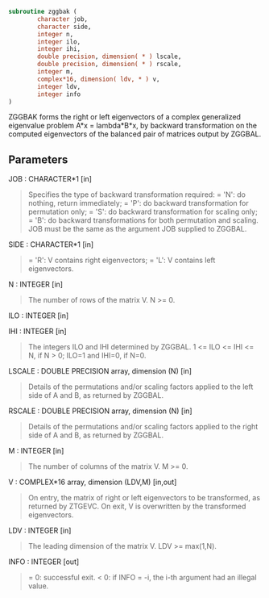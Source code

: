 ```fortran
subroutine zggbak (
        character job,
        character side,
        integer n,
        integer ilo,
        integer ihi,
        double precision, dimension( * ) lscale,
        double precision, dimension( * ) rscale,
        integer m,
        complex*16, dimension( ldv, * ) v,
        integer ldv,
        integer info
)
```

ZGGBAK forms the right or left eigenvectors of a complex generalized
eigenvalue problem A\*x = lambda\*B\*x, by backward transformation on
the computed eigenvectors of the balanced pair of matrices output by
ZGGBAL.

## Parameters
JOB : CHARACTER\*1 [in]
> Specifies the type of backward transformation required:
> = 'N':  do nothing, return immediately;
> = 'P':  do backward transformation for permutation only;
> = 'S':  do backward transformation for scaling only;
> = 'B':  do backward transformations for both permutation and
> scaling.
> JOB must be the same as the argument JOB supplied to ZGGBAL.

SIDE : CHARACTER\*1 [in]
> = 'R':  V contains right eigenvectors;
> = 'L':  V contains left eigenvectors.

N : INTEGER [in]
> The number of rows of the matrix V.  N >= 0.

ILO : INTEGER [in]

IHI : INTEGER [in]
> The integers ILO and IHI determined by ZGGBAL.
> 1 <= ILO <= IHI <= N, if N > 0; ILO=1 and IHI=0, if N=0.

LSCALE : DOUBLE PRECISION array, dimension (N) [in]
> Details of the permutations and/or scaling factors applied
> to the left side of A and B, as returned by ZGGBAL.

RSCALE : DOUBLE PRECISION array, dimension (N) [in]
> Details of the permutations and/or scaling factors applied
> to the right side of A and B, as returned by ZGGBAL.

M : INTEGER [in]
> The number of columns of the matrix V.  M >= 0.

V : COMPLEX\*16 array, dimension (LDV,M) [in,out]
> On entry, the matrix of right or left eigenvectors to be
> transformed, as returned by ZTGEVC.
> On exit, V is overwritten by the transformed eigenvectors.

LDV : INTEGER [in]
> The leading dimension of the matrix V. LDV >= max(1,N).

INFO : INTEGER [out]
> = 0:  successful exit.
> < 0:  if INFO = -i, the i-th argument had an illegal value.
